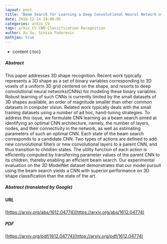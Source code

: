 ```yaml
---
layout: post
title: "Beam Search for Learning a Deep Convolutional Neural Network of 3D Shapes"
date: 2016-12-14 19:06:05
categories: arXiv_CV
tags: arXiv_CV CNN Classification Recognition
author: Xu Xu, Sinisa Todorovic
mathjax: true
---
```


* content
{:toc}

##### Abstract
This paper addresses 3D shape recognition. Recent work typically represents a 3D shape as a set of binary variables corresponding to 3D voxels of a uniform 3D grid centered on the shape, and resorts to deep convolutional neural networks(CNNs) for modeling these binary variables. Robust learning of such CNNs is currently limited by the small datasets of 3D shapes available, an order of magnitude smaller than other common datasets in computer vision. Related work typically deals with the small training datasets using a number of ad hoc, hand-tuning strategies. To address this issue, we formulate CNN learning as a beam search aimed at identifying an optimal CNN architecture, namely, the number of layers, nodes, and their connectivity in the network, as well as estimating parameters of such an optimal CNN. Each state of the beam search corresponds to a candidate CNN. Two types of actions are defined to add new convolutional filters or new convolutional layers to a parent CNN, and thus transition to children states. The utility function of each action is efficiently computed by transferring parameter values of the parent CNN to its children, thereby enabling an efficient beam search. Our experimental evaluation on the 3D ModelNet dataset demonstrates that our model pursuit using the beam search yields a CNN with superior performance on 3D shape classification than the state of the art.

##### Abstract (translated by Google)


##### URL
[https://arxiv.org/abs/1612.04774](https://arxiv.org/abs/1612.04774)

##### PDF
[https://arxiv.org/pdf/1612.04774](https://arxiv.org/pdf/1612.04774)

